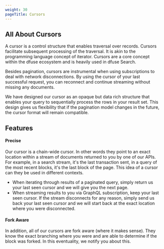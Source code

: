 ```yaml
---
weight: 30
pageTitle: Cursors
---
```


## All About Cursors

A cursor is a control structure that enables traversal over records. Cursors facilitate subsequent processing of the traversal. It is akin to the programming language concept of iterator. Cursors are a core concept within the dfuse ecosystem and is heavily used in dfuse Search.

Besides pagination, cursors are instrumental when using subscriptions to deal with network disconnections. By using the cursor of your last successful request, you can reconnect and continue streaming without missing any documents.

We have designed our cursor as an opaque but data rich structure that enables your query to sequentially process the rows in your result set. This design gives us flexibility that if the pagination model changes in the future, the cursor format will remain compatible.

## Features

#### Precise

Our cursor is a chain-wide cursor. In other words they point to an exact location within a stream of documents returned to you by
one of our APIs. For example, in a search stream, it's the last transaction sent, in a query of the most recent blocks, it's the last block of the page. This idea of a cursor can they be used in different contexts.

- When iterating through results of a paginated query, simply return us your last seen cursor and we will give you the next page.
- When streaming results to you via GraphQL subscription, keep your last seen cursor. If the stream disconnects for any reason, simply send us back your last seen cursor and we will start back at the exact location where you were disconnected.

#### Fork Aware

In addition, all of our cursors are fork aware (where it makes sense). They know the exact branching where you were and are able to
determine if the block was forked. In this eventuality, we notify you about this.

<!--
Insert JC Diagram
-->
